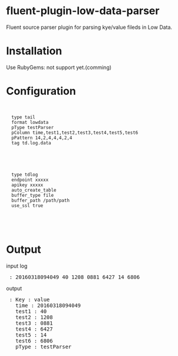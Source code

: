 # fluent-plugin-low-data-parser
Fluent source parser plugin for parsing kye/value fileds in Low Data.

# Installation
Use RubyGems:
 not support yet.(comming)
 
# Configuration

<pre>
<code>
<source>
  type tail
  format lowdata
  pType testParser
  pColumn time,test1,test2,test3,test4,test5,test6
  pPattern 14,2,4,4,4,2,4
  tag td.log.data
</source>
</code>
</pre>

<pre>
<code>
<match td.log.data>
  type tdlog
  endpoint xxxxx
  apikey xxxxx
  auto_create_table
  buffer_type file
  buffer_path /path/path
  use_ssl true
</match>
</pre>
</code>

# Output
input log
<pre>
 : 20160318094049 40 1208 0881 6427 14 6806
</pre>
output
<pre>
 : Key : value
   time : 20160318094049
   test1 : 40
   test2 : 1208
   test3 : 0881
   test4 : 6427
   test5 : 14
   test6 : 6806
   pType : testParser
</pre>



 
